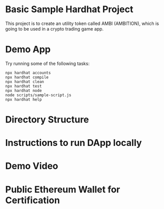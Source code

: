 # Basic Sample Hardhat Project

This project is to create an utility token called AMBI (AMBITION), which is going to be used in a crypto trading game app. 

# Demo App

Try running some of the following tasks:

```shell
npx hardhat accounts
npx hardhat compile
npx hardhat clean
npx hardhat test
npx hardhat node
node scripts/sample-script.js
npx hardhat help
```
# Directory Structure



# Instructions to run DApp locally




# Demo Video


# Public Ethereum Wallet for Certification
